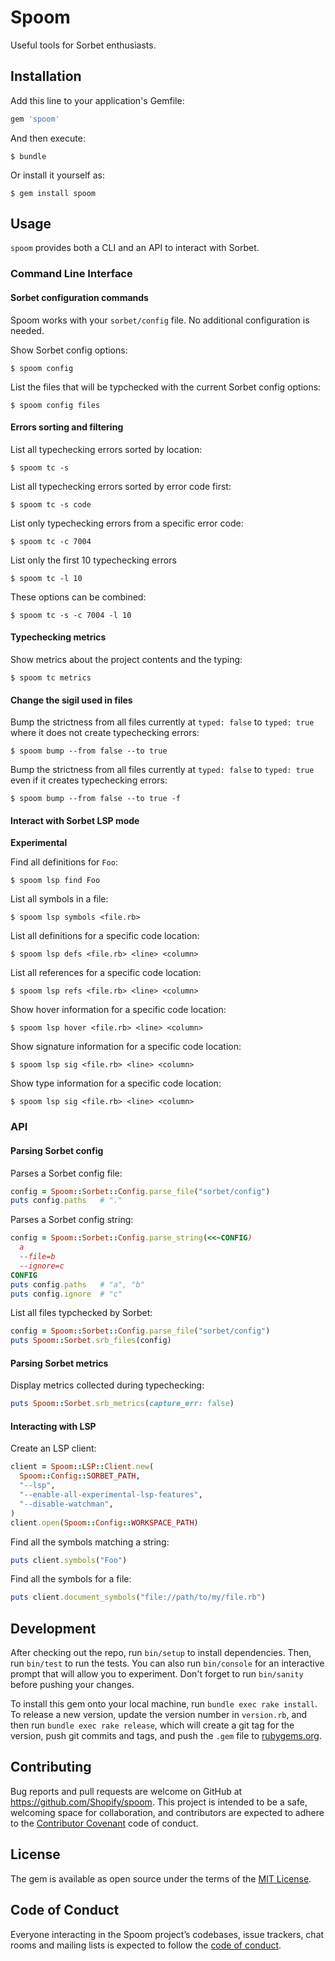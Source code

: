 # Spoom

Useful tools for Sorbet enthusiasts.

## Installation

Add this line to your application's Gemfile:

```ruby
gem 'spoom'
```

And then execute:

    $ bundle

Or install it yourself as:

    $ gem install spoom

## Usage

`spoom` provides both a CLI and an API to interact with Sorbet.

### Command Line Interface

#### Sorbet configuration commands

Spoom works with your `sorbet/config` file. No additional configuration is needed.

Show Sorbet config options:

```
$ spoom config
```

List the files that will be typchecked with the current Sorbet config options:

```
$ spoom config files
```

#### Errors sorting and filtering

List all typechecking errors sorted by location:

```
$ spoom tc -s
```

List all typechecking errors sorted by error code first:

```
$ spoom tc -s code
```

List only typechecking errors from a specific error code:

```
$ spoom tc -c 7004
```

List only the first 10 typechecking errors

```
$ spoom tc -l 10
```

These options can be combined:

```
$ spoom tc -s -c 7004 -l 10
```

#### Typechecking metrics

Show metrics about the project contents and the typing:

```
$ spoom tc metrics
```

#### Change the sigil used in files

Bump the strictness from all files currently at `typed: false` to `typed: true` where it does not create typechecking errors:

```
$ spoom bump --from false --to true
```

Bump the strictness from all files currently at `typed: false` to `typed: true` even if it creates typechecking errors:

```
$ spoom bump --from false --to true -f
```

#### Interact with Sorbet LSP mode

**Experimental**

Find all definitions for `Foo`:

```
$ spoom lsp find Foo
```

List all symbols in a file:

```
$ spoom lsp symbols <file.rb>
```

List all definitions for a specific code location:

```
$ spoom lsp defs <file.rb> <line> <column>
```

List all references for a specific code location:

```
$ spoom lsp refs <file.rb> <line> <column>
```

Show hover information for a specific code location:

```
$ spoom lsp hover <file.rb> <line> <column>
```

Show signature information for a specific code location:

```
$ spoom lsp sig <file.rb> <line> <column>
```

Show type information for a specific code location:

```
$ spoom lsp sig <file.rb> <line> <column>
```

### API

#### Parsing Sorbet config

Parses a Sorbet config file:

```ruby
config = Spoom::Sorbet::Config.parse_file("sorbet/config")
puts config.paths   # "."
```

Parses a Sorbet config string:

```ruby
config = Spoom::Sorbet::Config.parse_string(<<~CONFIG)
  a
  --file=b
  --ignore=c
CONFIG
puts config.paths   # "a", "b"
puts config.ignore  # "c"
```

List all files typchecked by Sorbet:

```ruby
config = Spoom::Sorbet::Config.parse_file("sorbet/config")
puts Spoom::Sorbet.srb_files(config)
```

#### Parsing Sorbet metrics

Display metrics collected during typechecking:

```ruby
puts Spoom::Sorbet.srb_metrics(capture_err: false)
```

#### Interacting with LSP

Create an LSP client:

```rb
client = Spoom::LSP::Client.new(
  Spoom::Config::SORBET_PATH,
  "--lsp",
  "--enable-all-experimental-lsp-features",
  "--disable-watchman",
)
client.open(Spoom::Config::WORKSPACE_PATH)
```

Find all the symbols matching a string:

```rb
puts client.symbols("Foo")
```

Find all the symbols for a file:

```rb
puts client.document_symbols("file://path/to/my/file.rb")
```

## Development

After checking out the repo, run `bin/setup` to install dependencies. Then, run `bin/test` to run the tests. You can also run `bin/console` for an interactive prompt that will allow you to experiment. Don't forget to run `bin/sanity` before pushing your changes.

To install this gem onto your local machine, run `bundle exec rake install`. To release a new version, update the version number in `version.rb`, and then run `bundle exec rake release`, which will create a git tag for the version, push git commits and tags, and push the `.gem` file to [rubygems.org](https://rubygems.org).

## Contributing

Bug reports and pull requests are welcome on GitHub at https://github.com/Shopify/spoom. This project is intended to be a safe, welcoming space for collaboration, and contributors are expected to adhere to the [Contributor Covenant](http://contributor-covenant.org) code of conduct.

## License

The gem is available as open source under the terms of the [MIT License](https://opensource.org/licenses/MIT).

## Code of Conduct

Everyone interacting in the Spoom project’s codebases, issue trackers, chat rooms and mailing lists is expected to follow the [code of conduct](https://github.com/Shopify/spoom/blob/master/CODE_OF_CONDUCT.md).
